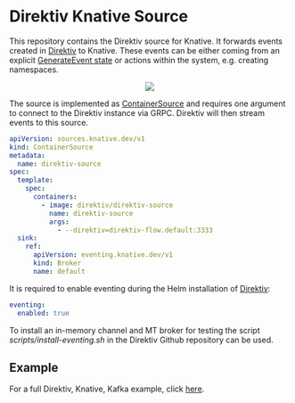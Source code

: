 # Direktiv Knative Source

This repository contains the Direktiv source for Knative. It forwards events created in [Direktiv](https://github.com/direktiv/direktiv) to Knative. These events can be either coming from an explicit [GenerateEvent state](https://docs.direktiv.io/docs/specification.html#generateeventstate) or actions within the system, e.g. creating namespaces.

<p align="center">
<img src="../assets/source.png"/>
</p>

The source is implemented as [ContainerSource](https://knative.dev/docs/eventing/samples/container-source/) and requires one argument to connect to the Direktiv instance via GRPC. Direktiv will then stream events to this source.

```yaml
apiVersion: sources.knative.dev/v1
kind: ContainerSource
metadata:
  name: direktiv-source
spec:
  template:
    spec:
      containers:
        - image: direktiv/direktiv-source
          name: direktiv-source
          args:
            - --direktiv=direktiv-flow.default:3333
  sink:
    ref:
      apiVersion: eventing.knative.dev/v1
      kind: Broker
      name: default
```

It is required to enable eventing during the Helm installation of [Direktiv](https://github.com/direktiv/direktiv):

```yaml
eventing:
  enabled: true
```

To install an in-memory channel and MT broker for testing the script *scripts/install-eventing.sh* in the Direktiv Github repository can be used. 

## Example

For a full Direktiv, Knative, Kafka example, click [here](https://docs.direktiv.io/docs/events/knative/example.html).
